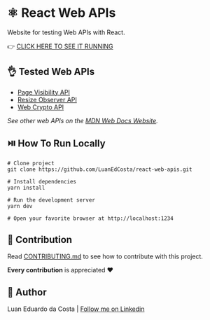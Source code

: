 # :atom_symbol: React Web APIs

Website for testing Web APIs with React.

:point_right: [CLICK HERE TO SEE IT RUNNING](https://luanedcosta.github.io/react-web-apis/)

## :ok_hand: Tested Web APIs

- [Page Visibility API](https://developer.mozilla.org/en-US/docs/Web/API/Page_Visibility_API)
- [Resize Observer API](https://developer.mozilla.org/en-US/docs/Web/API/Resize_Observer_API)
- [Web Crypto API](https://developer.mozilla.org/en-US/docs/Web/API/Web_Crypto_API)

_See other web APIs on the [MDN Web Docs Website](https://developer.mozilla.org/en-US/docs/Web/API)._

## :play_or_pause_button: How To Run Locally

```shell
# Clone project
git clone https://github.com/LuanEdCosta/react-web-apis.git

# Install dependencies
yarn install

# Run the development server
yarn dev

# Open your favorite browser at http://localhost:1234
```

## :handshake: Contribution

Read [CONTRIBUTING.md](/CONTRIBUTING.md) to see how to contribute with this project.

**Every contribution** is appreciated ❤️

## :man: Author

Luan Eduardo da Costa | [Follow me on Linkedin](https://www.linkedin.com/in/luaneducosta/)

